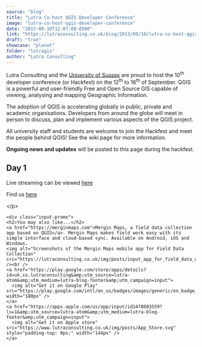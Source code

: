 ```yaml
---
source: "blog"
title: "Lutra Co-host QGIS Developer Conference"
image: "lutra-co-host-qgis-developer-conference"
date: "2013-09-10T12:07:00-0500"
link: "https://lutraconsulting.co.uk/blog/2013/09/10/lutra-co-host-qgis-developer-conference/"
draft: "true"
showcase: "planet"
folder: "lutragis"
author: "Lutra Consulting"
---
```


<p>Lutra Consulting and the <a href="http://www.sussex.ac.uk" rel="nofollow" target="_blank">University of Sussex</a> are proud to host the 10<sup>th</sup> developer conference (or Hackfest) on the 12<sup>th</sup> to 16<sup>th</sup> of September. QGIS is a powerful and user-friendly Free and Open Source GIS capable of viewing, analysing and mapping Geographic Information.</p>

<!-- more -->

<p>The adoption of QGIS is accelerating globally in public, private and academic organisations. Developers from around the globe will meet in person to discuss, plan and implement various aspects of the QGIS project.</p>

<p>All university staff and students are welcome to join the Hackfest and meet the people behind QGIS! See the wiki page for more information.</p>

<p><strong>Ongoing news and updates</strong> will be posted to this page during the hackfest.</p>

<h2>Day 1 </h2>
<p>Live streaming can be viewed <a href="http://www.ustream.tv/channel/qgis-hackfest" rel="nofollow" target="_blank">here</a></p>
<p>Find us <a href="http://goo.gl/McTXPg" rel="nofollow" target="_blank">here</a></p>
<p>&lt;/p&gt;</p>

    <div class="input-promo">
    <h2>You may also like...</h2>
    <a href="https://merginmaps.com">Mergin Maps, a field data collection app based on QGIS</a>. Mergin Maps makes field work easy with its simple interface and cloud-based sync. Available on Android, iOS and Windows.
    <img alt="Screenshots of the Mergin Maps mobile app for Field Data Collection" src="https://lutraconsulting.co.uk/img/posts/input_app_for_field_data_collection.jpg" /><br />
    <a href="https://play.google.com/store/apps/details?id=uk.co.lutraconsulting&amp;utm_source=lutra-atom&amp;utm_medium=lutra-blog-footer&amp;utm_campaign=input">
      <img alt="Get it on Google Play" src="https://play.google.com/intl/en_us/badges/images/generic/en_badge_web_generic.png" width="180px" />
    </a>
    <a href="https://apps.apple.com/us/app/input/id1478603559?ls=1&amp;utm_source=lutra-atom&amp;utm_medium=lutra-blog-footer&amp;utm_campaign=input">
      <img alt="Get it on Apple store" src="https://www.lutraconsulting.co.uk/img/posts/App_Store.svg" style="padding-top: 0px;" width="144px" />
    </a>
  </div>
